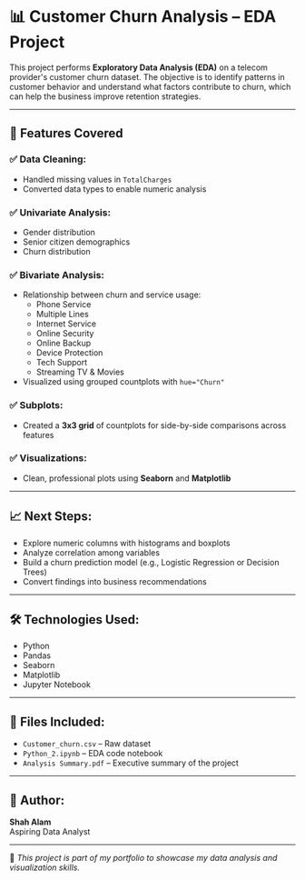 # 📊 Customer Churn Analysis – EDA Project

This project performs **Exploratory Data Analysis (EDA)** on a telecom provider's customer churn dataset. The objective is to identify patterns in customer behavior and understand what factors contribute to churn, which can help the business improve retention strategies.

---

## 🚀 Features Covered

### ✅ Data Cleaning:
- Handled missing values in `TotalCharges`
- Converted data types to enable numeric analysis

### ✅ Univariate Analysis:
- Gender distribution
- Senior citizen demographics
- Churn distribution

### ✅ Bivariate Analysis:
- Relationship between churn and service usage:
  - Phone Service
  - Multiple Lines
  - Internet Service
  - Online Security
  - Online Backup
  - Device Protection
  - Tech Support
  - Streaming TV & Movies
- Visualized using grouped countplots with `hue="Churn"`

### ✅ Subplots:
- Created a **3x3 grid** of countplots for side-by-side comparisons across features

### ✅ Visualizations:
- Clean, professional plots using **Seaborn** and **Matplotlib**

---

## 📈 Next Steps:
- Explore numeric columns with histograms and boxplots
- Analyze correlation among variables
- Build a churn prediction model (e.g., Logistic Regression or Decision Trees)
- Convert findings into business recommendations

---

## 🛠 Technologies Used:
- Python
- Pandas
- Seaborn
- Matplotlib
- Jupyter Notebook

---

## 📂 Files Included:
- `Customer_churn.csv` – Raw dataset
- `Python_2.ipynb` – EDA code notebook
- `Analysis Summary.pdf` – Executive summary of the project

---

## 👤 Author:
**Shah Alam**  
Aspiring Data Analyst 


---

📌 _This project is part of my portfolio to showcase my data analysis and visualization skills._
